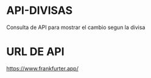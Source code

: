 # API-DIVISAS
Consulta de API para mostrar el cambio segun la divisa

# URL DE API
https://www.frankfurter.app/


